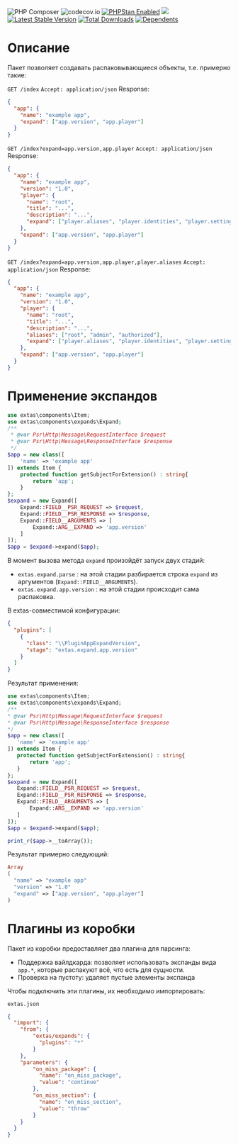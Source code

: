 ![PHP Composer](https://github.com/jeyroik/extas-expands/workflows/PHP%20Composer/badge.svg?branch=master&event=push)
![codecov.io](https://codecov.io/gh/jeyroik/extas-expands/coverage.svg?branch=master)
<a href="https://github.com/phpstan/phpstan"><img src="https://img.shields.io/badge/PHPStan-enabled-brightgreen.svg?style=flat" alt="PHPStan Enabled"></a> 
<a href="https://codeclimate.com/github/jeyroik/extas-expands/maintainability"><img src="https://api.codeclimate.com/v1/badges/93d2094728c65c5f2be5/maintainability" /></a>
[![Latest Stable Version](https://poser.pugx.org/jeyroik/extas-expands/v)](//packagist.org/packages/jeyroik/extas-q-crawlers)
[![Total Downloads](https://poser.pugx.org/jeyroik/extas-expands/downloads)](//packagist.org/packages/jeyroik/extas-q-crawlers)
[![Dependents](https://poser.pugx.org/jeyroik/extas-expands/dependents)](//packagist.org/packages/jeyroik/extas-q-crawlers)

# Описание

Пакет позволяет создавать распаковывающиеся объекты, т.е. примерно такие:

`GET /index`
`Accept: application/json`
Response:
```json
{
  "app": {
    "name": "example app",
    "expand": ["app.version", "app.player"]
  }
}
```

`GET /index?expand=app.version,app.player`
`Accept: application/json`
Response:
```json
{
  "app": {
    "name": "example app",
    "version": "1.0",
    "player": {
      "name": "root",
      "title": "...",
      "description": "...",
      "expand": ["player.aliases", "player.identities", "player.settings"]
    },
    "expand": ["app.version", "app.player"]
  }
}
```

`GET /index?expand=app.version,app.player,player.aliases`
`Accept: application/json`
Response:
```json
{
  "app": {
    "name": "example app",
    "version": "1.0",
    "player": {
      "name": "root",
      "title": "...",
      "description": "...",
      "aliases": ["root", "admin", "authorized"],
      "expand": ["player.aliases", "player.identities", "player.settings"]
    },
    "expand": ["app.version", "app.player"]
  }
}
```

# Применение экспандов

```php
use extas\components\Item;
use extas\components\expands\Expand;
/**
 * @var Psr\Http\Message\RequestInterface $request
 * @var Psr\Http\Message\ResponseInterface $response
 */
$app = new class([
    'name' => 'example app'
]) extends Item {
    protected function getSubjectForExtension() : string{
        return 'app';
    }
};
$expand = new Expand([
    Expand::FIELD__PSR_REQUEST => $request,
    Expand::FIELD__PSR_RESPONSE => $response,
    Expand::FIELD__ARGUMENTS => [
        Expand::ARG__EXPAND => 'app.version'
    ]
]);
$app = $expand->expand($app);
```

В момент вызова метода `expand` произойдёт запуск двух стадий:
 - `extas.expand.parse` : на этой стадии разбирается строка `expand` из аргументов (`Expand::FIELD__ARGUMENTS`).
 - `extas.expand.app.version` : на этой стадии происходит сама распаковка.
 
В extas-совместимой конфигурации:

```json
{
  "plugins": [
    {
      "class": "\\PluginAppExpandVersion",
      "stage": "extas.expand.app.version"
    }
  ]
}
```

 
 Результат применения:
 
 ```php
use extas\components\Item;
use extas\components\expands\Expand;
/**
 * @var Psr\Http\Message\RequestInterface $request
 * @var Psr\Http\Message\ResponseInterface $response
 */
$app = new class([
    'name' => 'example app'
]) extends Item {
    protected function getSubjectForExtension() : string{
        return 'app';
    }
};
$expand = new Expand([
    Expand::FIELD__PSR_REQUEST => $request,
    Expand::FIELD__PSR_RESPONSE => $response,
    Expand::FIELD__ARGUMENTS => [
        Expand::ARG__EXPAND => 'app.version'
    ]
]);
$app = $expand->expand($app);

print_r($app->__toArray());
```

Результат примерно следующий:

```php
Array
(
  "name" => "example app"
  "version" => "1.0"
  "expand" => ["app.version", "app.player"]
)
```

# Плагины из коробки

Пакет из коробки предоставляет два плагина для парсинга:

- Поддержка вайлдкарда: позволяет использовать экспанды вида `app.*`, которые распакуют всё, что есть для сущности.
- Проверка на пустоту: удаляет пустые элементы экспанда

Чтобы подключить эти плагины, их необходимо импортировать:

`extas.json`

```json
{
  "import": {
    "from": {
        "extas/expands": {
          "plugins": "*"
        }
    },
    "parameters": {
        "on_miss_package": {
          "name": "on_miss_package",
          "value": "continue"
        },
        "on_miss_section": {
          "name": "on_miss_section",
          "value": "throw"
        }
    }
  }
}
```